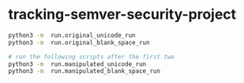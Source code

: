 # tracking-semver-security-project

```bash
python3 -m  run.original_unicode_run
python3 -m  run.original_blank_space_run

# run the following scripts after the first two
python3 -m  run.manipulated_unicode_run
python3 -m  run.manipulated_blank_space_run
```